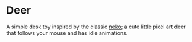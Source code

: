 # Deer

A simple desk toy inspired by the classic [neko](https://en.wikipedia.org/wiki/Neko_(software)); a cute little pixel art deer that follows your mouse and has idle animations.

